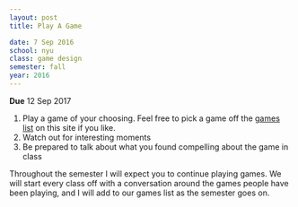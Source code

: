 ```yaml
---
layout: post
title: Play A Game

date: 7 Sep 2016
school: nyu
class: game design
semester: fall
year: 2016
---
```


**Due** 12 Sep 2017

1. Play a game of your choosing. Feel free to pick a game off the [games list](../../games) on this site if you like.
2. Watch out for interesting moments
3. Be prepared to talk about what you found compelling about the game in class

Throughout the semester I will expect you to continue playing games. We will start every class off with a conversation around the games people have been playing, and I will add to our games list as the semester goes on.

